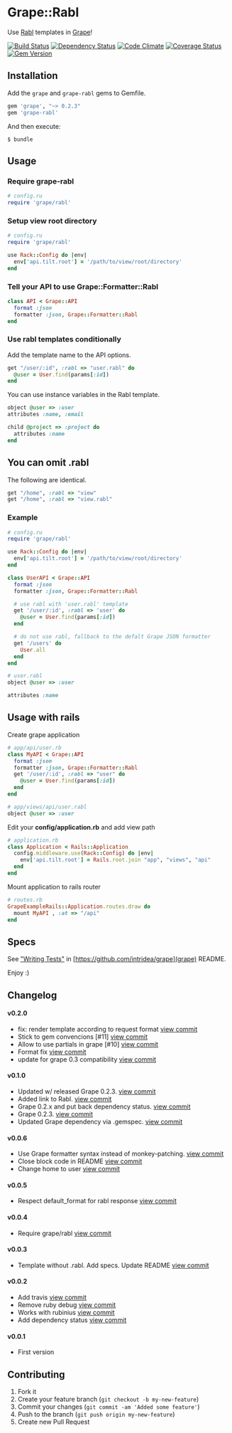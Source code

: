 # Grape::Rabl

Use [Rabl](https://github.com/nesquena/rabl) templates in [Grape](https://github.com/intridea/grape)!

[![Build Status](https://secure.travis-ci.org/LTe/grape-rabl.png)](http://travis-ci.org/LTe/grape-rabl)
[![Dependency Status](https://gemnasium.com/LTe/grape-rabl.png)](https://gemnasium.com/LTe/grape-rabl)
[![Code Climate](https://codeclimate.com/github/LTe/grape-rabl.png)](https://codeclimate.com/github/LTe/grape-rabl)
[![Coverage Status](https://coveralls.io/repos/LTe/grape-rabl/badge.png?branch=master)](https://coveralls.io/r/LTe/grape-rabl?branch=master)
[![Gem Version](https://badge.fury.io/rb/grape-rabl.png)](http://badge.fury.io/rb/grape-rabl)

## Installation

Add the `grape` and `grape-rabl` gems to Gemfile.

```ruby
gem 'grape', "~> 0.2.3"
gem 'grape-rabl'
```

And then execute:

    $ bundle

## Usage

### Require grape-rabl

```ruby
# config.ru
require 'grape/rabl'
```

### Setup view root directory
```ruby
# config.ru
require 'grape/rabl'

use Rack::Config do |env|
  env['api.tilt.root'] = '/path/to/view/root/directory'
end
```

### Tell your API to use Grape::Formatter::Rabl

```ruby
class API < Grape::API
  format :json
  formatter :json, Grape::Formatter::Rabl
end
```

### Use rabl templates conditionally

Add the template name to the API options.

```ruby
get "/user/:id", :rabl => "user.rabl" do
  @user = User.find(params[:id])
end
```

You can use instance variables in the Rabl template.

```ruby
object @user => :user
attributes :name, :email

child @project => :project do
  attributes :name
end
```

## You can omit .rabl

The following are identical.

```ruby
get "/home", :rabl => "view"
get "/home", :rabl => "view.rabl"
```

### Example

```ruby
# config.ru
require 'grape/rabl'

use Rack::Config do |env|
  env['api.tilt.root'] = '/path/to/view/root/directory'
end

class UserAPI < Grape::API
  format :json
  formatter :json, Grape::Formatter::Rabl

  # use rabl with 'user.rabl' template
  get '/user/:id', :rabl => 'user' do
    @user = User.find(params[:id])
  end

  # do not use rabl, fallback to the defalt Grape JSON formatter
  get '/users' do
    User.all
  end
end
```

```ruby
# user.rabl
object @user => :user

attributes :name
```

## Usage with rails

Create grape application

```ruby
# app/api/user.rb
class MyAPI < Grape::API
  format :json
  formatter :json, Grape::Formatter::Rabl
  get '/user/:id', :rabl => "user" do
    @user = User.find(params[:id])
  end
end
```

```ruby
# app/views/api/user.rabl
object @user => :user
```

Edit your **config/application.rb** and add view path

```ruby
# application.rb
class Application < Rails::Application
  config.middleware.use(Rack::Config) do |env|
    env['api.tilt.root'] = Rails.root.join "app", "views", "api"
  end
end
```

Mount application to rails router

```ruby
# routes.rb
GrapeExampleRails::Application.routes.draw do
  mount MyAPI , :at => "/api"
end
```

## Specs

See ["Writing Tests"](https://github.com/intridea/grape#writing-tests) in [https://github.com/intridea/grape](grape) README.

Enjoy :)

## Changelog

#### v0.2.0
* fix: render template according to request format [view commit](http://github.com/LTe/grape-rabl/commit/f9658cf7a3026122afbb77e0da613731a5828338)
* Stick to gem convencions [#11] [view commit](http://github.com/LTe/grape-rabl/commit/aabd0e2ad72f56a75427eebcc586deed57cf5f58)
* Allow to use partials in grape [#10] [view commit](http://github.com/LTe/grape-rabl/commit/72c96c5acc9d8000f56ee8400ae0229053fb3e7e)
* Format fix [view commit](http://github.com/LTe/grape-rabl/commit/13749cc18d332dcd0050bb32980cc233868a7992)
* update for grape 0.3 compatibility [view commit](http://github.com/LTe/grape-rabl/commit/78bfdceffbfe90b700868ff1e79ab87e8baded81)

#### v0.1.0

* Updated w/ released Grape 0.2.3. [view commit](http://github.com/LTe/grape-rabl/commit/9a055dfd8e13e0952a587de7a2e19c9f762e939c)
* Added link to Rabl. [view commit](http://github.com/LTe/grape-rabl/commit/2a7650cb5f9327761cac8b928453e451a973e131)
* Grape 0.2.x and put back dependency status. [view commit](http://github.com/LTe/grape-rabl/commit/9c1183f3758db8a79737ff35f0c328be646a3f65)
* Grape 0.2.3. [view commit](http://github.com/LTe/grape-rabl/commit/d06a6559a02095e1d84fbbd8df0c3eccdd31930b)
* Updated Grape dependency via .gemspec. [view commit](http://github.com/LTe/grape-rabl/commit/fd44b6a91fa327438eac968fea62ac00ec3ae01f)

#### v0.0.6
* Use Grape formatter syntax instead of monkey-patching. [view commit](http://github.com/LTe/grape-rabl/commit/bfba4c382933fd0f912d9114676b6d79d627c3be)
* Close block code in README [view commit](http://github.com/LTe/grape-rabl/commit/f397a0de4399d0797b5e327d56234464091d7e3d)
* Change home to user [view commit](http://github.com/LTe/grape-rabl/commit/45178ec13c613d872c65475b330d20a548459681)

#### v0.0.5
* Respect default_format for rabl response [view commit](http://github.com/LTe/grape-rabl/commit/ac54ebbb1d43d1fb76ee9516c5aa683c750c73b0)

#### v0.0.4
* Require grape/rabl [view commit](http://github.com/LTe/grape-rabl/commit/e99a185b20974f5e72ac3c19ec377a5853780a33)

#### v0.0.3
* Template without .rabl. Add specs. Update README [view commit](http://github.com/LTe/grape-rabl/commit/cecca03a680f8ae50b406e1b8c170eba27d1bc99)

#### v0.0.2
* Add travis [view commit](http://github.com/LTe/grape-rabl/commit/71c905bc91066c6fdb628afb555561e23219e213)
* Remove ruby debug [view commit](http://github.com/LTe/grape-rabl/commit/f80fad14a49b14ae7264b08eff12832c37cbd0b2)
* Works with rubinius [view commit](http://github.com/LTe/grape-rabl/commit/fceece344de095916ded7c477bb5891537bb8663)
* Add dependency status [view commit](http://github.com/LTe/grape-rabl/commit/66820fb52155c65d4cd9bd7b67f0f22c1105fa46)

#### v0.0.1
* First version

## Contributing

1. Fork it
2. Create your feature branch (`git checkout -b my-new-feature`)
3. Commit your changes (`git commit -am 'Added some feature'`)
4. Push to the branch (`git push origin my-new-feature`)
5. Create new Pull Request
